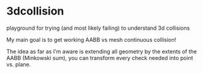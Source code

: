 # 3dcollision
playground for trying (and most likely failing) to understand 3d collisions

My main goal is to get working AABB vs mesh continuous collision!

The idea as far as I'm aware is extending all geometry by the extents of the AABB (Minkowski sum), you can transform every check needed into point vs. plane.

